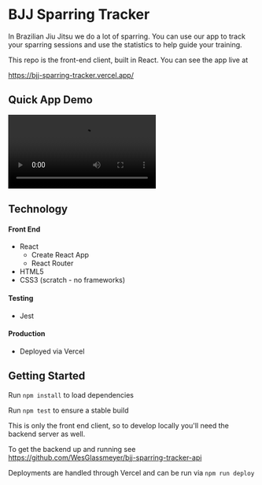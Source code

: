# BJJ Sparring Tracker

In Brazilian Jiu Jitsu we do a lot of sparring.
You can use our app to track your sparring sessions and use the
statistics to help guide your training.

This repo is the front-end client, built in React. You can see the app live at

https://bjj-sparring-tracker.vercel.app/

## Quick App Demo

![](gif/demo.mp4)

## Technology

#### Front End

- React
  - Create React App
  - React Router
- HTML5
- CSS3 (scratch - no frameworks)

#### Testing

- Jest

#### Production

- Deployed via Vercel

## Getting Started

Run `npm install` to load dependencies

Run `npm test` to ensure a stable build

This is only the front end client, so to develop locally you'll need the backend server as well.

To get the backend up and running see https://github.com/WesGlassmeyer/bjj-sparring-tracker-api

Deployments are handled through Vercel and can be run via `npm run deploy`
